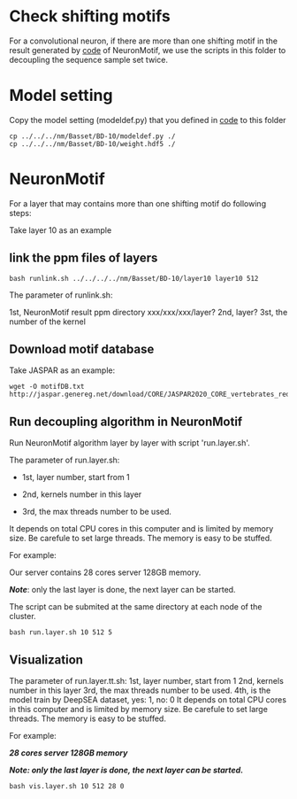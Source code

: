 # Check shifting motifs

For a convolutional neuron, if there are more than one shifting motif in the result generated by [code](https://github.com/wzthu/NeuronMotif/tree/master/nm/code) of NeuronMotif, we use the scripts in this folder to decoupling the sequence sample set twice.  



# Model setting

Copy the model setting (modeldef.py) that you defined in [code](https://github.com/wzthu/NeuronMotif/tree/master/nm/code) to this folder

```
cp ../../../nm/Basset/BD-10/modeldef.py ./
cp ../../../nm/Basset/BD-10/weight.hdf5 ./
```

# NeuronMotif
For a layer that may contains more than one shifting motif do following steps:

Take layer 10 as an example

##  link the ppm files of layers
```
bash runlink.sh ../../../../nm/Basset/BD-10/layer10 layer10 512
```

The parameter of runlink.sh:

1st, NeuronMotif result ppm directory xxx/xxx/xxx/layer?
2nd, layer?
3st, the number of the kernel

##  Download motif database

Take JASPAR as an example:

```
wget -O motifDB.txt  http://jaspar.genereg.net/download/CORE/JASPAR2020_CORE_vertebrates_redundant_pfms_meme.txt
```

## Run decoupling algorithm in NeuronMotif

Run NeuronMotif algorithm layer by layer with script 'run.layer.sh'.

The parameter of run.layer.sh:

* 1st, layer number, start from 1

* 2nd, kernels number in this layer

* 3rd, the max threads number to be used.

It depends on total CPU cores in this computer and is limited by memory size.
Be carefule to set large threads. The memory is easy to be stuffed.

For example:

Our server contains 28 cores server 128GB memory.

***Note***: only the last layer is done, the next layer can be started.

The script can be submited at the same directory at each node of the cluster.

```
bash run.layer.sh 10 512 5
```

##  Visualization

The parameter of run.layer.tt.sh:
1st, layer number, start from 1
2nd, kernels number in this layer
3rd, the max threads number to be used.
4th, is the model train by DeepSEA dataset, yes: 1, no: 0
It depends on total CPU cores in this computer and is limited by memory size.
Be carefule to set large threads. The memory is easy to be stuffed.

For example:

***28 cores server 128GB memory***

***Note: only the last layer is done, the next layer can be started.***
```
bash vis.layer.sh 10 512 28 0
```
